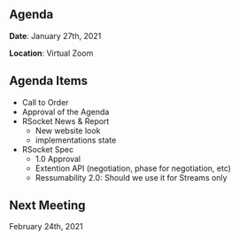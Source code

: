 ## Agenda

**Date**: January 27th, 2021

**Location**: Virtual Zoom


## Agenda Items

* Call to Order
* Approval of the Agenda
* RSocket News & Report
    * New website look
    * implementations state
* RSocket Spec 
    * 1.0 Approval
    * Extention API (negotiation, phase for negotiation, etc)
    * Ressumability 2.0: Should we use it for Streams only

## Next Meeting

February 24th, 2021
